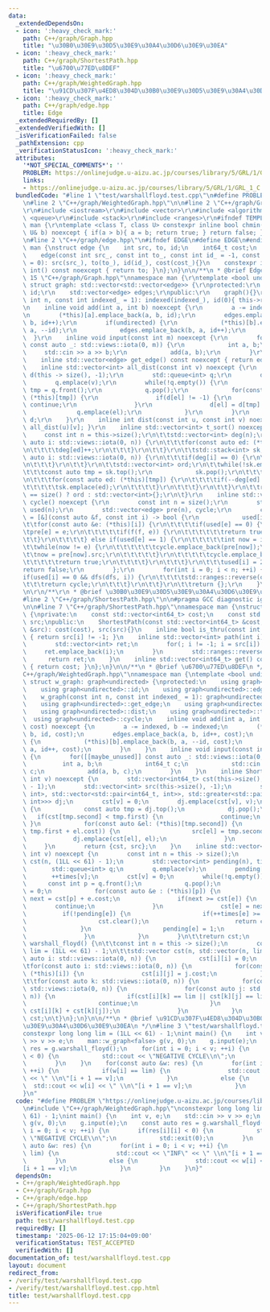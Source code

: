 ```yaml
---
data:
  _extendedDependsOn:
  - icon: ':heavy_check_mark:'
    path: C++/graph/Graph.hpp
    title: "\u30B0\u30E9\u30D5\u30E9\u30A4\u30D6\u30E9\u30EA"
  - icon: ':heavy_check_mark:'
    path: C++/graph/ShortestPath.hpp
    title: "\u6700\u77ED\u8DEF"
  - icon: ':heavy_check_mark:'
    path: C++/graph/WeightedGraph.hpp
    title: "\u91CD\u307F\u4ED8\u304D\u30B0\u30E9\u30D5\u30E9\u30A4\u30D6\u30E9\u30EA"
  - icon: ':heavy_check_mark:'
    path: C++/graph/edge.hpp
    title: Edge
  _extendedRequiredBy: []
  _extendedVerifiedWith: []
  _isVerificationFailed: false
  _pathExtension: cpp
  _verificationStatusIcon: ':heavy_check_mark:'
  attributes:
    '*NOT_SPECIAL_COMMENTS*': ''
    PROBLEM: https://onlinejudge.u-aizu.ac.jp/courses/library/5/GRL/1/GRL_1_C
    links:
    - https://onlinejudge.u-aizu.ac.jp/courses/library/5/GRL/1/GRL_1_C
  bundledCode: "#line 1 \"test/warshallfloyd.test.cpp\"\n#define PROBLEM \"https://onlinejudge.u-aizu.ac.jp/courses/library/5/GRL/1/GRL_1_C\"\
    \n#line 2 \"C++/graph/WeightedGraph.hpp\"\n\n#line 2 \"C++/graph/Graph.hpp\"\n\
    \r\n#include <iostream>\r\n#include <vector>\r\n#include <algorithm>\r\n#include\
    \ <queue>\r\n#include <stack>\r\n#include <ranges>\r\n#ifndef TEMPLATE\r\nnamespace\
    \ man {\r\ntemplate <class T, class U> constexpr inline bool chmin(T& a, const\
    \ U& b) noexcept { if(a > b){ a = b; return true; } return false; }\r\n}\r\n#endif\r\
    \n#line 2 \"C++/graph/edge.hpp\"\n#ifndef EDGE\n#define EDGE\n#endif\n\nnamespace\
    \ man {\nstruct edge {\n    int src, to, id;\n    int64_t cost;\n    edge(){}\n\
    \    edge(const int src_, const int to_, const int id_ = -1, const int64_t cost_\
    \ = 0): src(src_), to(to_), id(id_), cost(cost_){}\n    constexpr inline operator\
    \ int() const noexcept { return to; }\n};\n}\n\n/**\n * @brief Edge\n */\n#line\
    \ 15 \"C++/graph/Graph.hpp\"\nnamespace man {\r\ntemplate <bool undirected = true>\
    \ struct graph: std::vector<std::vector<edge>> {\r\nprotected:\r\n    int indexed,\
    \ id;\r\n    std::vector<edge> edges;\r\npublic:\r\n    graph(){}\r\n    graph(const\
    \ int n, const int indexed_ = 1): indexed(indexed_), id(0){ this->resize(n); }\r\
    \n    inline void add(int a, int b) noexcept {\r\n        a -= indexed, b-= indexed;\r\
    \n        (*this)[a].emplace_back(a, b, id);\r\n        edges.emplace_back(a,\
    \ b, id++);\r\n        if(undirected) {\r\n            (*this)[b].emplace_back(b,\
    \ a, --id);\r\n            edges.emplace_back(b, a, id++);\r\n        }\r\n  \
    \  }\r\n    inline void input(const int m) noexcept {\r\n        for([[maybe_unused]]\
    \ const auto _: std::views::iota(0, m)) {\r\n            int a, b;\r\n       \
    \     std::cin >> a >> b;\r\n            add(a, b);\r\n        }\r\n    }\r\n\
    \    inline std::vector<edge> get_edge() const noexcept { return edges; }\r\n\
    \    inline std::vector<int> all_dist(const int v) noexcept {\r\n        std::vector<int>\
    \ d(this -> size(), -1);\r\n        std::queue<int> q;\r\n        d[v] = 0;\r\n\
    \        q.emplace(v);\r\n        while(!q.empty()) {\r\n            const int\
    \ tmp = q.front();\r\n            q.pop();\r\n            for(const auto &el:\
    \ (*this)[tmp]) {\r\n                if(d[el] != -1) {\r\n                   \
    \ continue;\r\n                }\r\n                d[el] = d[tmp] + 1;\r\n  \
    \              q.emplace(el);\r\n            }\r\n        }\r\n        return\
    \ d;\r\n    }\r\n    inline int dist(const int u, const int v) noexcept { return\
    \ all_dist(u)[v]; }\r\n    inline std::vector<int> t_sort() noexcept {\r\n   \
    \     const int n = this->size();\r\n\t\tstd::vector<int> deg(n);\r\n\t\tfor(const\
    \ auto i: std::views::iota(0, n)) {\r\n\t\t\tfor(const auto ed: (*this)[i]) {\r\
    \n\t\t\t\tdeg[ed]++;\r\n\t\t\t}\r\n\t\t}\r\n\t\tstd::stack<int> sk;\r\n\t\tfor(const\
    \ auto i: std::views::iota(0, n)) {\r\n\t\t\tif(deg[i] == 0) {\r\n\t\t\t\tsk.emplace(i);\r\
    \n\t\t\t}\r\n\t\t}\r\n\t\tstd::vector<int> ord;\r\n\t\twhile(!sk.empty()) {\r\n\
    \t\t\tconst auto tmp = sk.top();\r\n            sk.pop();\r\n\t\t\tord.emplace_back(tmp);\r\
    \n\t\t\tfor(const auto ed: (*this)[tmp]) {\r\n\t\t\t\tif(--deg[ed] == 0) {\r\n\
    \t\t\t\t\tsk.emplace(ed);\r\n\t\t\t\t}\r\n\t\t\t}\r\n\t\t}\r\n\t\treturn ord.size()\
    \ == size() ? ord : std::vector<int>{};\r\n\t}\r\n    inline std::vector<edge>\
    \ cycle() noexcept {\r\n        const int n = size();\r\n        std::vector<int>\
    \ used(n);\r\n        std::vector<edge> pre(n), cycle;\r\n        const auto dfs\
    \ = [&](const auto &f, const int i) -> bool {\r\n            used[i] = 1;\r\n\t\
    \t\tfor(const auto &e: (*this)[i]) {\r\n\t\t\t\tif(used[e] == 0) {\r\n\t\t\t\t\
    \tpre[e] = e;\r\n\t\t\t\t\tif(f(f, e)) {\r\n\t\t\t\t\t\treturn true;\r\n\t\t\t\
    \t\t}\r\n\t\t\t\t} else if(used[e] == 1) {\r\n\t\t\t\t\tint now = i;\r\n\t\t\t\
    \t\twhile(now != e) {\r\n\t\t\t\t\t\tcycle.emplace_back(pre[now]);\r\n\t\t\t\t\
    \t\tnow = pre[now].src;\r\n\t\t\t\t\t}\r\n\t\t\t\t\tcycle.emplace_back(e);\r\n\
    \t\t\t\t\treturn true;\r\n\t\t\t\t}\r\n\t\t\t}\r\n\t\t\tused[i] = 2;\r\n\t\t\t\
    return false;\r\n        };\r\n        for(int i = 0; i < n; ++i) {\r\n\t\t\t\
    if(used[i] == 0 && dfs(dfs, i)) {\r\n\t\t\t\tstd::ranges::reverse(cycle);\r\n\t\
    \t\t\treturn cycle;\r\n\t\t\t}\r\n\t\t}\r\n\t\treturn {};\r\n    }\r\n};\r\n}\r\
    \n\r\n/**\r\n * @brief \u30B0\u30E9\u30D5\u30E9\u30A4\u30D6\u30E9\u30EA\r\n */\n\
    #line 2 \"C++/graph/ShortestPath.hpp\"\n\n#pragma GCC diagnostic ignored \"-Wreorder\"\
    \n\n#line 7 \"C++/graph/ShortestPath.hpp\"\nnamespace man {\nstruct ShortestPath\
    \ {\nprivate:\n    const std::vector<int64_t> cost;\n    const std::vector<int>\
    \ src;\npublic:\n    ShortestPath(const std::vector<int64_t> &cost, const std::vector<int>\
    \ &src): cost(cost), src(src){}\n    inline bool is_thru(const int i) const noexcept\
    \ { return src[i] != -1; }\n    inline std::vector<int> path(int i) noexcept {\n\
    \        std::vector<int> ret;\n        for(; i != -1; i = src[i]) {\n       \
    \     ret.emplace_back(i);\n        }\n        std::ranges::reverse(ret);\n  \
    \      return ret;\n    }\n    inline std::vector<int64_t> get() const noexcept\
    \ { return cost; }\n};\n}\n\n/**\n * @brief \u6700\u77ED\u8DEF\n */\n#line 5 \"\
    C++/graph/WeightedGraph.hpp\"\nnamespace man {\ntemplate <bool undirected = true>\
    \ struct w_graph: graph<undirected> {\nprotected:\n    using graph<undirected>::indexed;\n\
    \    using graph<undirected>::id;\n    using graph<undirected>::edges;\npublic:\n\
    \    w_graph(const int n, const int indexed_ = 1): graph<undirected>(n, indexed_){}\n\
    \    using graph<undirected>::get_edge;\n    using graph<undirected>::all_dist;\n\
    \    using graph<undirected>::dist;\n    using graph<undirected>::t_sort;\n  \
    \  using graph<undirected>::cycle;\n    inline void add(int a, int b, const int64_t\
    \ cost) noexcept {\n        a -= indexed, b -= indexed;\n        (*this)[a].emplace_back(a,\
    \ b, id, cost);\n        edges.emplace_back(a, b, id++, cost);\n        if(undirected)\
    \ {\n            (*this)[b].emplace_back(b, a, --id, cost);\n            edges.emplace_back(b,\
    \ a, id++, cost);\n        }\n    }\n    inline void input(const int m) noexcept\
    \ {\n        for([[maybe_unused]] const auto _: std::views::iota(0, m)) {\n  \
    \          int a, b;\n            int64_t c;\n            std::cin >> a >> b >>\
    \ c;\n            add(a, b, c);\n        }\n    }\n    inline ShortestPath dijkstra(const\
    \ int v) noexcept {\n        std::vector<int64_t> cst(this->size(), (1LL << 61)\
    \ - 1);\n        std::vector<int> src(this->size(), -1);\n        std::priority_queue<std::pair<int64_t,\
    \ int>, std::vector<std::pair<int64_t, int>>, std::greater<std::pair<int64_t,\
    \ int>>> dj;\n        cst[v] = 0;\n        dj.emplace(cst[v], v);\n        while(!dj.empty())\
    \ {\n            const auto tmp = dj.top();\n            dj.pop();\n         \
    \   if(cst[tmp.second] < tmp.first) {\n                continue;\n           \
    \ }\n            for(const auto &el: (*this)[tmp.second]) {\n                if(chmin(cst[el],\
    \ tmp.first + el.cost)) {\n                    src[el] = tmp.second;\n       \
    \             dj.emplace(cst[el], el);\n                }\n            }\n   \
    \     }\n        return {cst, src};\n    }\n    inline std::vector<int64_t> spfa(const\
    \ int v) noexcept {\n        const int n = this -> size();\n        std::vector<int64_t>\
    \ cst(n, (1LL << 61) - 1);\n        std::vector<int> pending(n), times(n);\n \
    \       std::queue<int> q;\n        q.emplace(v);\n        pending[v] = 1;\n \
    \       ++times[v];\n        cst[v] = 0;\n        while(!q.empty()) {\n      \
    \      const int p = q.front();\n            q.pop();\n            pending[p]\
    \ = 0;\n            for(const auto &e : (*this)[p]) {\n                const int64_t\
    \ next = cst[p] + e.cost;\n                if(next >= cst[e]) {\n            \
    \        continue;\n                }\n                cst[e] = next;\n      \
    \          if(!pending[e]) {\n                    if(++times[e] >= n) {\n    \
    \                    cst.clear();\n                        return cst;\n     \
    \               }\n                    pending[e] = 1;\n                    q.emplace(e);\n\
    \                }\n            }\n        }\n\t\treturn cst;\n    }\n    std::vector<std::vector<int64_t>>\
    \ warshall_floyd() {\n\t\tconst int n = this -> size();\n        const int64_t\
    \ lim = (1LL << 61) - 1;\n\t\tstd::vector cst(n, std::vector(n, lim));\n\t\tfor(const\
    \ auto i: std::views::iota(0, n)) {\n            cst[i][i] = 0;\n        }\n\t\
    \tfor(const auto i: std::views::iota(0, n)) {\n            for(const auto &j:\
    \ (*this)[i]) {\n                cst[i][j] = j.cost;\n            }\n        }\n\
    \t\tfor(const auto k: std::views::iota(0, n)) {\n            for(const auto i:\
    \ std::views::iota(0, n)) {\n                for(const auto j: std::views::iota(0,\
    \ n)) {\n                    if(cst[i][k] == lim || cst[k][j] == lim) {\n    \
    \                    continue;\n                    }\n                    chmin(cst[i][j],\
    \ cst[i][k] + cst[k][j]);\n                }\n            }\n        }\n\t\treturn\
    \ cst;\n\t}\n};\n}\n\n/**\n * @brief \u91CD\u307F\u4ED8\u304D\u30B0\u30E9\u30D5\
    \u30E9\u30A4\u30D6\u30E9\u30EA\n */\n#line 3 \"test/warshallfloyd.test.cpp\"\n\
    constexpr long long lim = (1LL << 61) - 1;\nint main() {\n    int v, e;\n    std::cin\
    \ >> v >> e;\n    man::w_graph<false> g(v, 0);\n    g.input(e);\n    const auto\
    \ res = g.warshall_floyd();\n    for(int i = 0; i < v; ++i) {\n        if(res[i][i]\
    \ < 0) {\n            std::cout << \"NEGATIVE CYCLE\\n\";\n            std::exit(0);\n\
    \        }\n    }\n    for(const auto &w: res) {\n        for(int i = 0; i < v;\
    \ ++i) {\n            if(w[i] == lim) {\n                std::cout << \"INF\"\
    \ << \" \\n\"[i + 1 == v];\n            }\n            else {\n              \
    \  std::cout << w[i] << \" \\n\"[i + 1 == v];\n            }\n        }\n    }\n\
    }\n"
  code: "#define PROBLEM \"https://onlinejudge.u-aizu.ac.jp/courses/library/5/GRL/1/GRL_1_C\"\
    \n#include \"C++/graph/WeightedGraph.hpp\"\nconstexpr long long lim = (1LL <<\
    \ 61) - 1;\nint main() {\n    int v, e;\n    std::cin >> v >> e;\n    man::w_graph<false>\
    \ g(v, 0);\n    g.input(e);\n    const auto res = g.warshall_floyd();\n    for(int\
    \ i = 0; i < v; ++i) {\n        if(res[i][i] < 0) {\n            std::cout <<\
    \ \"NEGATIVE CYCLE\\n\";\n            std::exit(0);\n        }\n    }\n    for(const\
    \ auto &w: res) {\n        for(int i = 0; i < v; ++i) {\n            if(w[i] ==\
    \ lim) {\n                std::cout << \"INF\" << \" \\n\"[i + 1 == v];\n    \
    \        }\n            else {\n                std::cout << w[i] << \" \\n\"\
    [i + 1 == v];\n            }\n        }\n    }\n}"
  dependsOn:
  - C++/graph/WeightedGraph.hpp
  - C++/graph/Graph.hpp
  - C++/graph/edge.hpp
  - C++/graph/ShortestPath.hpp
  isVerificationFile: true
  path: test/warshallfloyd.test.cpp
  requiredBy: []
  timestamp: '2025-06-12 17:15:04+09:00'
  verificationStatus: TEST_ACCEPTED
  verifiedWith: []
documentation_of: test/warshallfloyd.test.cpp
layout: document
redirect_from:
- /verify/test/warshallfloyd.test.cpp
- /verify/test/warshallfloyd.test.cpp.html
title: test/warshallfloyd.test.cpp
---
```

